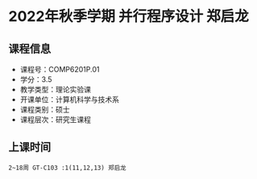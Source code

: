 # 2022年秋季学期 并行程序设计 郑启龙






## 课程信息

- 课程号：COMP6201P.01
- 学分：3.5
- 教学类型：理论实验课
- 开课单位：计算机科学与技术系
- 课程类别：硕士
- 课程层次：研究生课程

## 上课时间

```
2~18周 GT-C103 :1(11,12,13) 郑启龙
```

